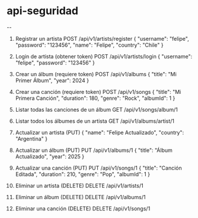 # api-seguridad
--

1. Registrar un artista
POST /api/v1/artists/register
{
  "username": "felipe",
  "password": "123456",
  "name": "Felipe",
  "country": "Chile"
}

2. Login de artista (obtener token)
   POST /api/v1/artists/login
{
  "username": "felipe",
  "password": "123456"
}

3. Crear un álbum (requiere token)
POST /api/v1/albums
{
  "title": "Mi Primer Álbum",
  "year": 2024
}

4. Crear una canción (requiere token)
POST /api/v1/songs
{
  "title": "Mi Primera Canción",
  "duration": 180,
  "genre": "Rock",
  "albumId": 1
}

5. Listar todas las canciones de un álbum
GET /api/v1/songs/album/1

6. Listar todos los álbumes de un artista
GET /api/v1/albums/artist/1

7. Actualizar un artista (PUT)
{
  "name": "Felipe Actualizado",
  "country": "Argentina"
}

8. Actualizar un álbum (PUT)
PUT /api/v1/albums/1
{
  "title": "Álbum Actualizado",
  "year": 2025
}

9. Actualizar una canción (PUT)
PUT /api/v1/songs/1
{
  "title": "Canción Editada",
  "duration": 210,
  "genre": "Pop",
  "albumId": 1
}

10. Eliminar un artista (DELETE)
DELETE /api/v1/artists/1

11. Eliminar un álbum (DELETE)
DELETE /api/v1/albums/1

12. Eliminar una canción (DELETE)
DELETE /api/v1/songs/1
